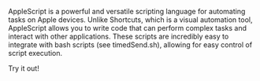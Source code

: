 AppleScript is a powerful and versatile scripting language for automating tasks on Apple devices. Unlike Shortcuts, which is a visual automation tool, AppleScript allows you to write code that can perform complex tasks and interact with other applications. These scripts are incredibly easy to integrate with bash scripts (see timedSend.sh), allowing for easy control of script execution.

 Try it out!